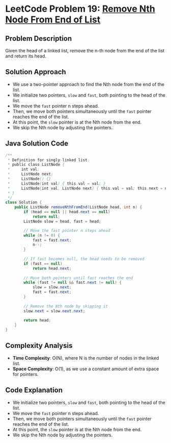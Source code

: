 # LeetCode Problem 19: [Remove Nth Node From End of List](https://leetcode.com/problems/remove-nth-node-from-end-of-list/)

## Problem Description
Given the head of a linked list, remove the n-th node from the end of the list and return its head.

## Solution Approach
- We use a two-pointer approach to find the Nth node from the end of the list.
- We initialize two pointers, `slow` and `fast`, both pointing to the head of the list.
- We move the `fast` pointer n steps ahead.
- Then, we move both pointers simultaneously until the `fast` pointer reaches the end of the list.
- At this point, the `slow` pointer is at the Nth node from the end.
- We skip the Nth node by adjusting the pointers.

## Java Solution Code

```java
/**
 * Definition for singly-linked list.
 * public class ListNode {
 *     int val;
 *     ListNode next;
 *     ListNode() {}
 *     ListNode(int val) { this.val = val; }
 *     ListNode(int val, ListNode next) { this.val = val; this.next = next; }
 * }
 */
class Solution {
    public ListNode removeNthFromEnd(ListNode head, int n) {
        if (head == null || head.next == null)
            return null;
        ListNode slow = head, fast = head;

        // Move the fast pointer n steps ahead
        while (n != 0) {
            fast = fast.next;
            n--;
        }
        
        // If fast becomes null, the head needs to be removed
        if (fast == null)
            return head.next;
        
        // Move both pointers until fast reaches the end
        while (fast != null && fast.next != null) {
            slow = slow.next;
            fast = fast.next;
        }
        
        // Remove the Nth node by skipping it
        slow.next = slow.next.next;
        
        return head;
    }
}
```

## Complexity Analysis
- **Time Complexity**: O(N), where N is the number of nodes in the linked list.
- **Space Complexity**: O(1), as we use a constant amount of extra space for pointers.

## Code Explanation
- We initialize two pointers, `slow` and `fast`, both pointing to the head of the list.
- We move the `fast` pointer n steps ahead.
- Then, we move both pointers simultaneously until the `fast` pointer reaches the end of the list.
- At this point, the `slow` pointer is at the Nth node from the end.
- We skip the Nth node by adjusting the pointers.

